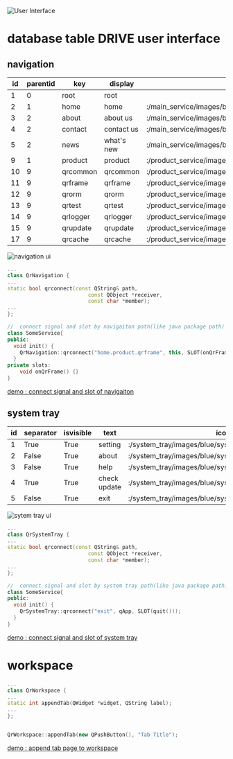 ![User Interface](http://img.hoop8.com/1608A/fJSJLbn2.png)

# database table DRIVE user interface

## navigation

id	|	parentid	|	key			  |	display		  |	icon	                                                          |	tag
----|-----------|-----------|-------------|-----------------------------------------------------------------|---------
1	  |	0			    |	root		  |	root		    |			                                                            |	system
2	  |	1			    |	home		  |	home		    |	:/main_service/images/blue/main_service/main0.png		            |	main
3	  |	2			    |	about		  |	about us	  |	:/main_service/images/blue/main_service/main1.png		            |	main
4	  |	2			    |	contact	  |	contact us	|	:/main_service/images/blue/main_service/main2.png		            |	main
5	  |	2			    |	news		  |	what's new	|	:/main_service/images/blue/main_service/main3.png		            |	main
9	  |	1			    |	product		|	product		  |	:/product_service/images/blue/product_service/product0.png		  |	main
10	|	9			    |	qrcommon	|	qrcommon	  |	:/product_service/images/blue/product_service/product1.png		  |	first
11	|	9			    |	qrframe		|	qrframe		  |	:/product_service/images/blue/product_service/product2.png		  |	first
12	|	9			    |	qrorm		  |	qrorm		    |	:/product_service/images/blue/product_service/product3.png		  |	first
13	|	9			    |	qrtest		|	qrtest		  |	:/product_service/images/blue/product_service/product4.png		  |	first
14	|	9			    |	qrlogger	|	qrlogger	  |	:/product_service/images/blue/product_service/product5.png		  |	first
15	|	9			    |	qrupdate	|	qrupdate	  |	:/product_service/images/blue/product_service/product6.png		  |	first
17	|	9			    |	qrcache		|	qrcache		  |	:/product_service/images/blue/product_service/product7.png		  |	first

![navigation ui](http://img.hoop8.com/1608A/TiBC4cSe.png)

```cpp
...
class QrNavigation {
...
static bool qrconnect(const QString& path,
                          const QObject *receiver,
                          const char *member);
...
};

//  connect signal and slot by navigaiton path(like java package path)
class SomeService{
public:
  void init() {
    QrNavigation::qrconnect("home.product.qrframe", this, SLOT(onQrFrame()));
  }
private slots:
    void onQrFrame() {}
}
```
[demo : connect signal and slot of navigaiton](https://github.com/Qters/QrFrame/blob/master/chaos/services/product/qrproductservice.cpp#L38)

## system tray

id	| separator	| isvisible	| text	      | icon	                                                  | sort	| key
----|-----------|-----------|-------------|---------------------------------------------------------|-------|-----
1	  | True	    | True	    | setting		  | :/system_tray/images/blue/system_tray/setting.png       | 1	    | setting
2	  | False	    | True	    | about		    | :/system_tray/images/blue/system_tray/about.png         | 3	    | about
3	  | False	    | True	    | help		    | :/system_tray/images/blue/system_tray/help.png          | 2	    | help
4	  | True	    | True	    | check update|	:/system_tray/images/blue/system_tray/check_update.png  | 4	    | check.update
5	  | False	    | True	    | exit		    | :/system_tray/images/blue/system_tray/exit.png          | 5	    | exit

![sytem tray ui](http://img.hoop8.com/1608A/cuVXeOH2.png)
```cpp
...
class QrSystemTray {
...
static bool qrconnect(const QString& path,
                          const QObject *receiver,
                          const char *member);
...
};

//  connect signal and slot by system tray path(like java package path)
class SomeService{
public:
  void init() {
    QrSystemTray::qrconnect("exit", qApp, SLOT(quit()));
  }
}
```
[demo : connect signal and slot of system tray](https://github.com/Qters/QrFrame/blob/master/chaos/services/main/qrmainservice.cpp#L53)

# workspace 

```cpp
...
class QrWorkspace {
...
static int appendTab(QWidget *widget, QString label);
...
};


QrWorkspace::appendTab(new QPushButton(), "Tab Title");

```
[demo : append tab page to workspace](https://github.com/Qters/QrFrame/blob/master/chaos/services/product/qrproductservice.cpp#L57)
